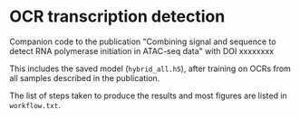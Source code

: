 # OCR transcription detection


Companion code to the publication "Combining signal and sequence to detect RNA polymerase initiation in ATAC-seq data" with DOI xxxxxxxx

This includes the saved model (`hybrid_all.h5`), after training on OCRs from all samples described in the publication.

The list of steps taken to produce the results and most figures are listed in `workflow.txt`.


